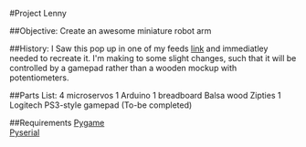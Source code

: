 #Project Lenny

##Objective:
Create an awesome miniature robot arm

##History:
I Saw this pop up in one of my feeds [link](http://mechatronicsfly.com/forum/viewtopic.php?f=16&t=333&sid=feb0f60f202b8590621250f84ff71524) and immediatley needed to
recreate it. I'm making to some slight changes, such that it will be controlled 
by a gamepad rather than a wooden mockup with potentiometers.

##Parts List:
4 microservos
1 Arduino
1 breadboard
Balsa wood
Zipties
1 Logitech PS3-style gamepad
(To-be completed)

##Requirements
[Pygame](http://pygame.org/news.html)    
[Pyserial](http://pyserial.sourceforge.net/index.html)


